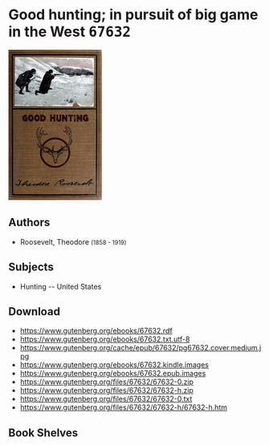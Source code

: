 # Good hunting; in pursuit of big game in the West <kbd>67632</kbd>

![](./cover.medium.jpg "")

## Authors


 - Roosevelt, Theodore <small>(1858 - 1919)</small>

## Subjects


 - Hunting -- United States

## Download


 - https://www.gutenberg.org/ebooks/67632.rdf
 - https://www.gutenberg.org/ebooks/67632.txt.utf-8
 - https://www.gutenberg.org/cache/epub/67632/pg67632.cover.medium.jpg
 - https://www.gutenberg.org/ebooks/67632.kindle.images
 - https://www.gutenberg.org/ebooks/67632.epub.images
 - https://www.gutenberg.org/files/67632/67632-0.zip
 - https://www.gutenberg.org/files/67632/67632-h.zip
 - https://www.gutenberg.org/files/67632/67632-0.txt
 - https://www.gutenberg.org/files/67632/67632-h/67632-h.htm

## Book Shelves


